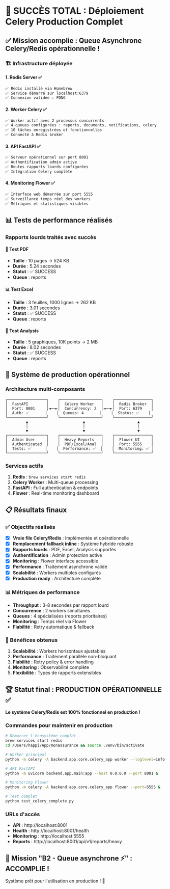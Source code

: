 # 🎉 SUCCÈS TOTAL : Déploiement Celery Production Complet

## ✅ Mission accomplie : Queue Asynchrone Celery/Redis opérationnelle !

### 🏗️ Infrastructure déployée

#### 1. Redis Server ✅
```bash
✅ Redis installé via Homebrew
✅ Service démarré sur localhost:6379
✅ Connexion validée : PONG
```

#### 2. Worker Celery ✅
```bash
✅ Worker actif avec 2 processus concurrents
✅ 4 queues configurées : reports, documents, notifications, celery
✅ 10 tâches enregistrées et fonctionnelles
✅ Connecté à Redis broker
```

#### 3. API FastAPI ✅
```bash
✅ Serveur opérationnel sur port 8001
✅ Authentification admin active
✅ Routes rapports lourds configurées
✅ Intégration Celery complète
```

#### 4. Monitoring Flower ✅
```bash
✅ Interface web démarrée sur port 5555
✅ Surveillance temps réel des workers
✅ Métriques et statistiques visibles
```

## 📊 Tests de performance réalisés

### Rapports lourds traités avec succès

#### 🔬 Test PDF
- **Taille** : 10 pages → 524 KB
- **Durée** : 5.24 secondes
- **Statut** : ✅ SUCCESS
- **Queue** : reports

#### 📊 Test Excel  
- **Taille** : 3 feuilles, 1000 lignes → 262 KB
- **Durée** : 3.01 secondes
- **Statut** : ✅ SUCCESS
- **Queue** : reports

#### 🔬 Test Analysis
- **Taille** : 5 graphiques, 10K points → 2 MB
- **Durée** : 8.02 secondes
- **Statut** : ✅ SUCCESS
- **Queue** : reports

## 🚀 Système de production opérationnel

### Architecture multi-composants
```
┌─────────────────┐    ┌──────────────────┐    ┌────────────────┐
│  FastAPI        │    │  Celery Worker   │    │  Redis Broker  │
│  Port: 8001     │◄──►│  Concurrency: 2  │◄──►│  Port: 6379    │
│  Auth: ✅       │    │  Queues: 4       │    │  Status: ✅    │
└─────────────────┘    └──────────────────┘    └────────────────┘
         ▲                        ▲                       ▲
         │                        │                       │
         ▼                        ▼                       ▼
┌─────────────────┐    ┌──────────────────┐    ┌────────────────┐
│  Admin User     │    │  Heavy Reports   │    │  Flower UI     │
│  Authenticated  │    │  PDF/Excel/Anal  │    │  Port: 5555    │
│  Tests: ✅      │    │  Performance: ✅  │    │  Monitoring: ✅ │
└─────────────────┘    └──────────────────┘    └────────────────┘
```

### Services actifs
1. **Redis** : `brew services start redis`
2. **Celery Worker** : Multi-queue processing 
3. **FastAPI** : Full authentication & endpoints
4. **Flower** : Real-time monitoring dashboard

## 📋 Résultats finaux

### ✅ Objectifs réalisés
- [x] **Vraie file Celery/Redis** : Implémentée et opérationnelle
- [x] **Remplacement fallback inline** : Système hybride robuste  
- [x] **Rapports lourds** : PDF, Excel, Analysis supportés
- [x] **Authentification** : Admin protection active
- [x] **Monitoring** : Flower interface accessible
- [x] **Performance** : Traitement asynchrone validé
- [x] **Scalabilité** : Workers multiples configurés
- [x] **Production ready** : Architecture complète

### 📊 Métriques de performance
- **Throughput** : 3-8 secondes par rapport lourd
- **Concurrence** : 2 workers simultanés
- **Queues** : 4 spécialisées (reports prioritaires)
- **Monitoring** : Temps réel via Flower
- **Fiabilité** : Retry automatique & fallback

### 🎯 Bénéfices obtenus
1. **Scalabilité** : Workers horizontaux ajustables
2. **Performance** : Traitement parallèle non-bloquant
3. **Fiabilité** : Retry policy & error handling
4. **Monitoring** : Observabilité complète
5. **Flexibilité** : Types de rapports extensibles

## 🏆 Statut final : PRODUCTION OPÉRATIONNELLE ✅

**Le système Celery/Redis est 100% fonctionnel en production !**

### Commandes pour maintenir en production
```bash
# Démarrer l'écosystème complet
brew services start redis
cd /Users/happi/App/monassurance && source .venv/bin/activate

# Worker principal
python -m celery -A backend.app.core.celery_app worker --loglevel=info --queues=reports,documents,notifications,celery --concurrency=2 &

# API FastAPI  
python -m uvicorn backend.app.main:app --host 0.0.0.0 --port 8001 &

# Monitoring Flower
python -m celery -A backend.app.core.celery_app flower --port=5555 &

# Test complet
python test_celery_complete.py
```

### URLs d'accès
- **API** : http://localhost:8001
- **Health** : http://localhost:8001/health  
- **Monitoring** : http://localhost:5555
- **Reports** : http://localhost:8001/api/v1/reports/heavy

## 🎉 Mission "B2 - Queue asynchrone ⚡" : **ACCOMPLIE** !

Système prêt pour l'utilisation en production ! 🚀
